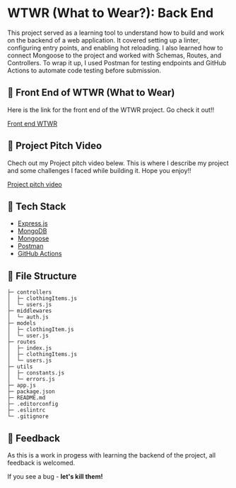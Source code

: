 # WTWR (What to Wear?): Back End
This project served as a learning tool to understand how to build and work on the backend of a web application. It covered setting up a linter, configuring entry points, and enabling hot reloading. I also learned how to connect Mongoose to the project and worked with Schemas, Routes, and Controllers. To wrap it up, I used Postman for testing endpoints and GitHub Actions to automate code testing before submission.

## 🎯 Front End of WTWR (What to Wear)
Here is the link for the front end of the WTWR project. Go check it out!!

[Front end WTWR](https://github.com/coleblu84/se_project_react.git)

## 📸 Project Pitch Video
Chech out my Project pitch video belew. This is where I describe my project and some challenges I faced while building it. Hope you enjoy!!

[Project pitch video](https://drive.google.com/file/d/1wFSHHH0OJp-6V25ap0ibHrDCX7Wkns_t/view?usp=sharing)

## 🧰 Tech Stack
- [Express.js](https://expressjs.com/)
- [MongoDB](https://www.mongodb.com/)
- [Mongoose](https://mongoosejs.com/)
- [Postman](https://www.postman.com/)
- [GitHub Actions](https://github.com/features/actions)


## 📁 File Structure

```text
├─ controllers
│  ├─ clothingItems.js
│  └─ users.js
├─ middlewares
│  └─ auth.js
├─ models
│  ├─ clothingItem.js
│  └─ user.js
├─ routes
│  ├─ index.js
│  ├─ clothingItems.js
│  └─ users.js
├─ utils
│  ├─ constants.js
│  └─ errors.js
├─ app.js
├─ package.json
├─ README.md
├─ .editorconfig
├─ .eslintrc
└─ .gitignore

```

## 🚧 Feedback
As this is a work in progess with learning the backend of the project, all feedback is welcomed. 

If you see a bug - **let's kill them!**
